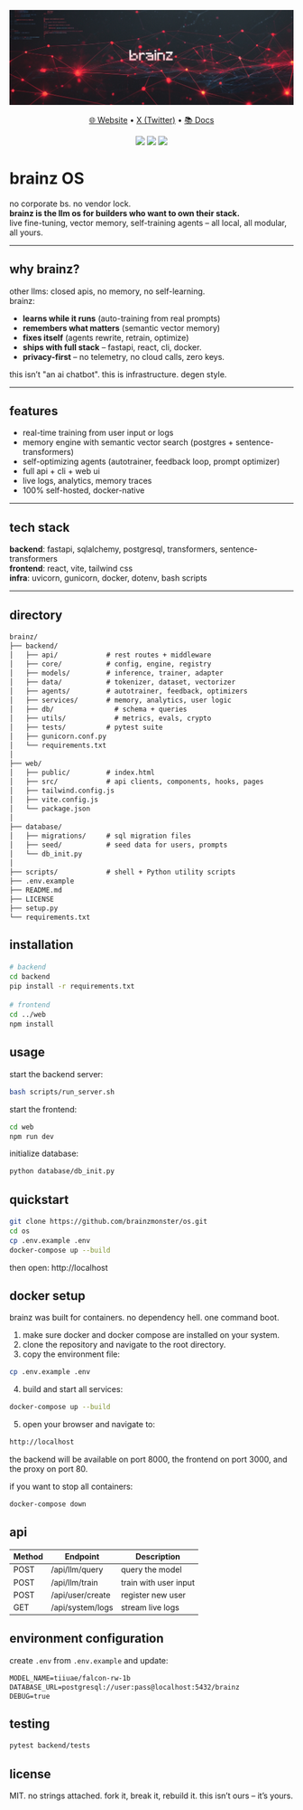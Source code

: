 <p align="center">
  <img src="./img/logo.png">
</p>

<p align="center">
  <a href="https://brainz.monster/">🌐 Website</a> •
  <a href="https://x.com/brainzmonster">X (Twitter)</a> •
  <a href="https://brainz.gitbook.io/os">📚 Docs</a>
</p>

<p align="center">
  <img src="https://img.shields.io/badge/Built_with-FastAPI-green?style=flat-square">
  <img src="https://img.shields.io/badge/Frontend-React-blue?style=flat-square">
  <img src="https://img.shields.io/badge/License-MIT-lightgrey?style=flat-square">
</p>

# brainz OS

no corporate bs. no vendor lock.  
**brainz is the llm os for builders who want to own their stack.**  
live fine-tuning, vector memory, self-training agents – all local, all modular, all yours.

---

## why brainz?

other llms: closed apis, no memory, no self-learning.  
brainz:  
- **learns while it runs** (auto-training from real prompts)  
- **remembers what matters** (semantic vector memory)  
- **fixes itself** (agents rewrite, retrain, optimize)  
- **ships with full stack** – fastapi, react, cli, docker.  
- **privacy-first** – no telemetry, no cloud calls, zero keys.

this isn’t "an ai chatbot". this is infrastructure. degen style.

---

## features

- real-time training from user input or logs  
- memory engine with semantic vector search (postgres + sentence-transformers)  
- self-optimizing agents (autotrainer, feedback loop, prompt optimizer)  
- full api + cli + web ui  
- live logs, analytics, memory traces  
- 100% self-hosted, docker-native

---

## tech stack

**backend**: fastapi, sqlalchemy, postgresql, transformers, sentence-transformers  
**frontend**: react, vite, tailwind css  
**infra**: uvicorn, gunicorn, docker, dotenv, bash scripts

---

## directory

```
brainz/
├── backend/
│   ├── api/            # rest routes + middleware
│   ├── core/           # config, engine, registry
│   ├── models/         # inference, trainer, adapter
│   ├── data/           # tokenizer, dataset, vectorizer
│   ├── agents/         # autotrainer, feedback, optimizers
│ 	├── services/       # memory, analytics, user logic
│	├── db/               # schema + queries
│	├── utils/            # metrics, evals, crypto
│ 	├── tests/          # pytest suite
│   ├── gunicorn.conf.py
│   └── requirements.txt
│
├── web/
│   ├── public/         # index.html
│   ├── src/            # api clients, components, hooks, pages
│   ├── tailwind.config.js
│   ├── vite.config.js
│   └── package.json
│
├── database/
│   ├── migrations/     # sql migration files
│   ├── seed/           # seed data for users, prompts
│   └── db_init.py
│
├── scripts/            # shell + Python utility scripts
├── .env.example
├── README.md
├── LICENSE
├── setup.py
└── requirements.txt
```

## installation

```bash
# backend
cd backend
pip install -r requirements.txt

# frontend
cd ../web
npm install
```

## usage

start the backend server:

```bash
bash scripts/run_server.sh
```

start the frontend:

```bash
cd web
npm run dev
```

initialize database:

```bash
python database/db_init.py
```

## quickstart

```bash
git clone https://github.com/brainzmonster/os.git
cd os
cp .env.example .env
docker-compose up --build
```

then open: http://localhost

## docker setup

brainz was built for containers. no dependency hell. one command boot.

1. make sure docker and docker compose are installed on your system.
2. clone the repository and navigate to the root directory.
3. copy the environment file:
   
```bash
cp .env.example .env
```

4. build and start all services:

```bash
docker-compose up --build
```

5. open your browser and navigate to:

```bash
http://localhost
```

the backend will be available on port 8000, the frontend on port 3000, and the proxy on port 80.

if you want to stop all containers:

```bash
docker-compose down
```

## api

| Method | Endpoint         | Description                |
|--------|------------------|----------------------------|
| POST   | /api/llm/query   | query the model            |
| POST   | /api/llm/train   | train with user input      |
| POST   | /api/user/create | register new user          |
| GET    | /api/system/logs | stream live logs           |

## environment configuration

create `.env` from `.env.example` and update:

```
MODEL_NAME=tiiuae/falcon-rw-1b
DATABASE_URL=postgresql://user:pass@localhost:5432/brainz
DEBUG=true
```

## testing

```bash
pytest backend/tests
```

## license

MIT. no strings attached.
fork it, break it, rebuild it.
this isn’t ours – it’s yours.
